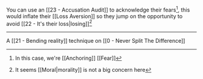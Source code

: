 You can use an [[23 - Accusation Audit]] to acknowledge their fears[^2], this would inflate their [[Loss Aversion]] so they jump on the opportunity to avoid [[22 - It's their loss|losing]][^1]

---

A [[21 - Bending reality]] technique on [[0 - Never Split The Difference]]

[^1]: It seems [[Moral|morality]] is not a big concern here
[^2]: In this case, we're [[Anchoring]] [[Fear]]